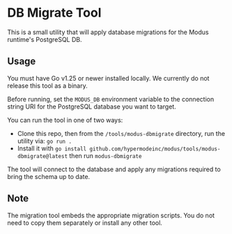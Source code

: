 # DB Migrate Tool

This is a small utility that will apply database migrations for the Modus runtime's PostgreSQL DB.

## Usage

You must have Go v1.25 or newer installed locally. We currently do not release this tool as a
binary.

Before running, set the `MODUS_DB` environment variable to the connection string URI for the
PostgreSQL database you want to target.

You can run the tool in one of two ways:

- Clone this repo, then from the `/tools/modus-dbmigrate` directory, run the utility via: `go run .`
- Install it with `go install github.com/hypermodeinc/modus/tools/modus-dbmigrate@latest` then run
  `modus-dbmigrate`

The tool will connect to the database and apply any migrations required to bring the schema up to
date.

## Note

The migration tool embeds the appropriate migration scripts. You do not need to copy them separately
or install any other tool.
